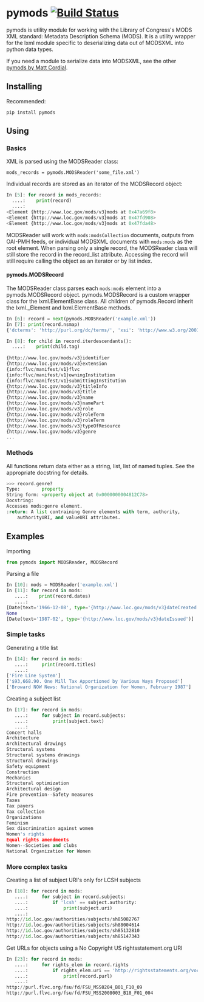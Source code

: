 # pymods [![Build Status](https://travis-ci.org/mrmiguez/pymods.svg?branch=master)](https://travis-ci.org/mrmiguez/pymods)

pymods is utility module for working with the Library of Congress's MODS XML standard: Metadata Description Schema (MODS). It is a utility wrapper for the lxml module specific to deserializing data out of MODSXML into python data types.

If you need a module to serialize data into MODSXML, see the other [pymods by Matt Cordial](https://github.com/cordmata/pymods).

## Installing

Recommended:

`pip install pymods`

## Using

### Basics

XML is parsed using the MODSReader class:

`mods_records = pymods.MODSReader('some_file.xml')`

Individual records are stored as an iterator of the MODSRecord object:

```python
In [5]: for record in mods_records:
  ....:    print(record)
  ....:
<Element {http://www.loc.gov/mods/v3}mods at 0x47a69f8>
<Element {http://www.loc.gov/mods/v3}mods at 0x47fd908>
<Element {http://www.loc.gov/mods/v3}mods at 0x47fda48>

```

MODSReader will work with `mods:modsCollection` documents, outputs from OAI-PMH feeds, or individual MODSXML documents with `mods:mods` as the root element. When parsing only a single record, the MODSReader class will still store the record in the record_list attribute. Accessing the record will still require calling the object as an iterator or by list index.
    
#### pymods.MODSRecord

The MODSReader class parses each `mods:mods` element into a pymods.MODSRecord object. pymods.MODSRecord is a custom wrapper class for the lxml.ElementBase class. All children of pymods.Record inherit the lxml._Element and lxml.ElementBase methods.

```python
In [6]: record = next(pymods.MODSReader('example.xml'))
In [7]: print(record.nsmap)
{'dcterms': 'http://purl.org/dc/terms/', 'xsi': 'http://www.w3.org/2001/XMLSchema-instance', None: 'http://www.loc.gov/mods/v3', 'flvc': 'info:flvc/manifest/v1', 'xlink': 'http://www.w3.org/1999/xlink', 'mods': 'http://www.loc.gov/mods/v3'}

```

```python
In [8]: for child in record.iterdescendants():
  ....:    print(child.tag)
    
{http://www.loc.gov/mods/v3}identifier
{http://www.loc.gov/mods/v3}extension
{info:flvc/manifest/v1}flvc
{info:flvc/manifest/v1}owningInstitution
{info:flvc/manifest/v1}submittingInstitution
{http://www.loc.gov/mods/v3}titleInfo
{http://www.loc.gov/mods/v3}title
{http://www.loc.gov/mods/v3}name
{http://www.loc.gov/mods/v3}namePart
{http://www.loc.gov/mods/v3}role
{http://www.loc.gov/mods/v3}roleTerm
{http://www.loc.gov/mods/v3}roleTerm
{http://www.loc.gov/mods/v3}typeOfResource
{http://www.loc.gov/mods/v3}genre
...
```

### Methods

All functions return data either as a string, list, list of named tuples. See the appropriate docstring for details.

```python
>>> record.genre?
Type:        property
String form: <property object at 0x0000000004812C78>
Docstring:
Accesses mods:genre element.
:return: A list contraining Genre elements with term, authority,
    authorityURI, and valueURI attributes.
```

## Examples

Importing
```python
from pymods import MODSReader, MODSRecord
```

Parsing a file
```python
In [10]: mods = MODSReader('example.xml')
In [11]: for record in mods:
   ....:    print(record.dates)
   ....:
[Date(text='1966-12-08', type='{http://www.loc.gov/mods/v3}dateCreated')]
None
[Date(text='1987-02', type='{http://www.loc.gov/mods/v3}dateIssued')]

```

### Simple tasks

Generating a title list
```python
In [14]: for record in mods:
   ....:     print(record.titles)
   ....:
['Fire Line System']
['$93,668.90. One Mill Tax Apportioned by Various Ways Proposed']
['Broward NOW News: National Organization for Women, February 1987']
```

Creating a subject list
```python
In [17]: for record in mods:
   ....:     for subject in record.subjects:
   ....:         print(subject.text)
   ....:
Concert halls
Architecture
Architectural drawings
Structural systems
Structural systems drawings
Structural drawings
Safety equipment
Construction
Mechanics
Structural optimization
Architectural design
Fire prevention--Safety measures
Taxes
Tax payers
Tax collection
Organizations
Feminism
Sex discrimination against women
Women's rights
Equal rights amendments
Women--Societies and clubs
National Organization for Women
```

### More complex tasks

Creating a list of subject URI's only for LCSH subjects
```python
In [18]: for record in mods:
   ....:     for subject in record.subjects:
   ....:         if 'lcsh' == subject.authority:
   ....:             print(subject.uri)
   ....:
http://id.loc.gov/authorities/subjects/sh85082767
http://id.loc.gov/authorities/subjects/sh88004614
http://id.loc.gov/authorities/subjects/sh85132810
http://id.loc.gov/authorities/subjects/sh85147343
```

Get URLs for objects using a No Copyright US rightsstatement.org URI
```python
In [23]: for record in mods:
   ....:     for rights_elem in record.rights
   ....:         if rights_elem.uri == 'http://rightsstatements.org/vocab/NoC-US/1.0/':
   ....:             print(record.purl)
   ....:
http://purl.flvc.org/fsu/fd/FSU_MSS0204_B01_F10_09
http://purl.flvc.org/fsu/fd/FSU_MSS2008003_B18_F01_004
```
